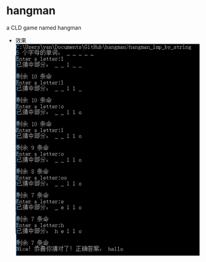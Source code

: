 # hangman
a CLD game named hangman
- 效果
![](https://raw.githubusercontent.com/xiaoyan94/hangman/master/screenshots/2016-10-11%2017-38-26%E5%B1%8F%E5%B9%95%E6%88%AA%E5%9B%BE.png)
